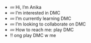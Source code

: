 - 💤 Hi, I’m Anika
- 💤 I’m interested in DMC
- 💤 I’m currently learning DMC
- 💤 I’m looking to collaborate on DMC
- 💤 How to reach me: play DMC 
- ‼ ong play DMC w me   

<!---
anika-mpc/anika-mpc is a ✨ special ✨ repository because its `README.md` (this file) appears on your GitHub profile.
You can click the Preview link to take a look at your changes.
--->
